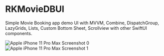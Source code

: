 # RKMovieDBUI

Simple Movie Booking app demo UI with MVVM, Combine, DispatchGroup, LazyGrids, Lists, Custom Bottom Sheet, Scrollview with other SwiftUI components. 



![Apple iPhone 11 Pro Max Screenshot 0](https://user-images.githubusercontent.com/3157579/141730847-8503e20c-7262-432e-b434-2d065499c832.png)
![Apple iPhone 11 Pro Max Screenshot 1](https://user-images.githubusercontent.com/3157579/141730861-92873966-9e03-448b-81c9-ce43e98a2f78.png)
